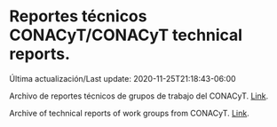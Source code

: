# Reportes técnicos CONACyT/CONACyT technical reports.

Última actualización/Last update: 2020-11-25T21:18:43-06:00

Archivo de reportes técnicos de grupos de trabajo del CONACyT. [Link](https://coronavirus.conacyt.mx/productos/index.html).

Archive of technical reports of work groups from CONACyT. [Link](https://coronavirus.conacyt.mx/productos/index.html).
